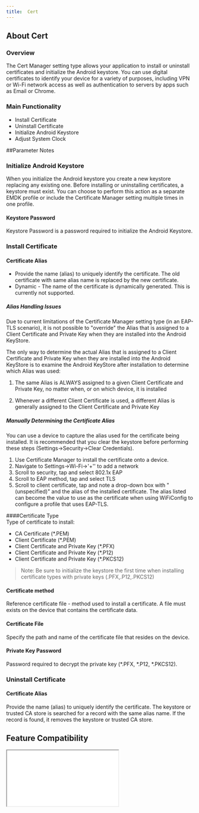 ```yaml
---
title:  Cert
---
```


## About Cert

### Overview

The Cert Manager setting type allows your application to install or uninstall certificates and initialize the Android keystore. You can use digital certificates to identify your device for a variety of purposes, including VPN or Wi-Fi network access as well as authentication to servers by apps such as Email or Chrome. 

### Main Functionality

* Install Certificate
* Uninstall Certificate
* Initialize Android Keystore
* Adjust System Clock

##Parameter Notes
### Initialize Android Keystore
When you initialize the Android keystore you create a new keystore replacing any existing one.  Before installing or uninstalling certificates, a keystore must exist. You can choose to perform this action as a separate EMDK profile or include the Certificate Manager setting multiple times in one profile.

#### Keystore Password
Keystore Password is a password required to initialize the Android Keystore.

### Install Certificate

#### Certificate Alias

* Provide the name (alias) to uniquely identify the certificate. The old certificate with same alias name is replaced by the new certificate.
* Dynamic - The name of the certificate is dynamically generated. This is currently not supported.

##### Alias Handling Issues
Due to current limitations of the Certificate Manager setting type (in an EAP-TLS scenario), it is not possible to "override" the Alias that is assigned to a Client Certificate and Private Key when they are installed into the Android KeyStore.

The only way to determine the actual Alias that is assigned to a Client Certificate and Private Key when they are installed into the Android KeyStore is to examine the Android KeyStore after installation to determine which Alias was used:

1. The same Alias is ALWAYS assigned to a given Client Certificate and Private Key, no matter when, or on which device, it is installed

2. Whenever a different Client Certificate is used, a different Alias is generally assigned to the Client Certificate and Private Key

##### Manually Determining the Certificate Alias
You can use a device to capture the alias used for the certificate being installed. It is recommended that you clear the keystore before performing these steps (Settings->Security->Clear Credentials).

1. Use Certificate Manager to install the certificate onto a device.
2. Navigate to Settings->Wi-Fi->'+'' to add a network
3. Scroll to security, tap and select 802.1x EAP
4. Scroll to EAP method, tap and select TLS
5. Scroll to client certificate, tap and note a drop-down box with "(unspecified)" and the alias of the installed certificate. The alias listed can become the value to use as the certificate when using WiFiConfig to configure a profile that uses EAP-TLS.

####Certificate Type  
Type of certificate to install:

* CA Certificate (*.PEM)
* Client Certificate (*.PEM)
* Client Certificate and Private Key (*.PFX)
* Client Certificate and Private Key (*.P12)
* Client Certificate and Private Key (*.PKCS12)

>Note: Be sure to initialize the keystore the first time when installing certificate types with private keys (.PFX,.P12,.PKCS12)

#### Certificate method
Reference certificate file - method used to install a certificate. A file must exists on the device that contains the certificate data.

#### Certificate File
Specify the path and name of the certificate file that resides on the device.

#### Private Key Password
Password required to decrypt the private key (*.PFX, *.P12, *.PKCS12).

### Uninstall Certificate

#### Certificate Alias
Provide the name (alias) to uniquely identify the certificate. The keystore or trusted CA store is searched for a record with the same alias name. If the record is found, it removes the keystore or trusted CA store. 


## Feature Compatibility
<iframe src="compare.html#mx=4.3&csp=CertMgr&os=All&embed=true"></iframe> 

